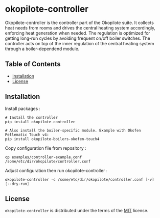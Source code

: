 # okopilote-controller

Okopilote-controller is the controller part of the Okopilote suite. It collects heat
needs from rooms and drives the central heating system accordingly, enforcing heat
generation when needed. The regulation is optimized for getting long-run cycles by
avoiding frequent on/off boiler switches.
The controller acts on top of the inner regulation of the central heating system
through a boiler-dependend module.

## Table of Contents

- [Installation](#installation)
- [License](#license)

## Installation

Install packages :

```console
# Install the controller
pip install okopilote-controller

# Also install the boiler-specific module. Example with Okofen Pellematic Touch v4:
pip install okopilote-boilers-okofen-touch4
```

Copy configuration file from repository :

```console
cp examples/controller-example.conf /some/etc/dir/okopilote/controller.conf
```

Adjust configuration then run okopilote-controller :

```console
okopilote-controller -c /some/etc/dir/okopilote/controller.conf [-v] [--dry-run]
```

## License

`okopilote-controller` is distributed under the terms of the [MIT](https://spdx.org/licenses/MIT.html) license.
